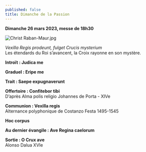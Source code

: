 ```yaml
---
published: false
title: Dimanche de la Passion
---
```

**Dimanche 26 mars 2023, messe de 18h30**

![Christ Raban-Maur.jpg]({{site.baseurl}}/images/Christ%20Raban-Maur.jpg)

*Vexilla Regis prodeunt, fulget Crucis mysterium*  
Les étendards du Roi s’avancent, la Croix rayonne en son mystère.

**Introït : Judica me**

**Graduel : Eripe me**

**Trait : Saepe expugnaverunt**

**Offertoire : Confitebor tibi**  
D’après Alma polis religio Johannes de Porta - XIVe

**Communion : Vexilla regis**  
Alternance polyphonique de Costanzo Festa 1495-1545

**Hoc corpus**

**Au dernier évangile : Ave Regina caelorum**

**Sortie : O Crux ave**  
Alonso Dalua XVIe
